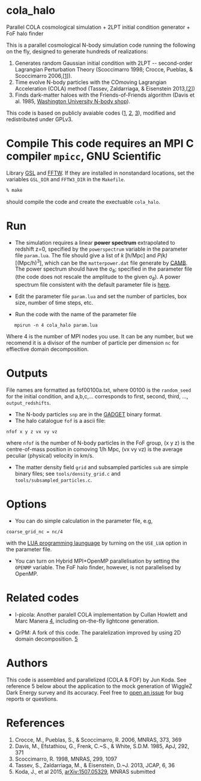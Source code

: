 cola_halo
=========

Parallel COLA cosmological simulation + 2LPT initial condition
generator + FoF halo finder

This is a parallel cosmological N-body simulation code running the
following on the fly, designed to generate hundreds of realizations:

1. Generates random Gaussian initial condition with 2LPT --
second-order Lagrangian Perturbation Theory (Scoccimarro 1998; Crocce,
Pueblas, & Scoccimarro 2006,[[1]]).
2. Time evolve N-body particles with the COmoving Lagrangian
Acceleration (COLA) method (Tassev, Zaldarriaga, & Eisenstein
2013,[[2]])
3. Finds dark-matter haloes with the Friends-of-Friends algorithm
(Davis et al. 1985, [Washington University N-body shop][3]).


This code is based on publicly avaiable codes ([1], [2], [3]),
modified and redistributed under GPLv3.

# Compile This code requires an MPI C compiler `mpicc`, GNU Scientific
Library [GSL](https://www.gnu.org/software/gsl/) and
[FFTW](http://www.fftw.org/). If they are installed in nonstandard
locations, set the variables `GSL_DIR` and `FFTW3_DIR` in the
`Makefile`.

```bash
% make
```

should compile the code and create the exectuable `cola_halo`.

# Run


- The simulation requires a linear **power spectrum** extrapolated to
  redshift z=0, specified by the `powerspectrum` variable in the
  parameter file `param.lua`. The file should give a list of *k*
  [h/Mpc] and *P(k)* [(Mpc/h)<sup>3</sup>], which can be the
  `matterpower.dat` file generate by [CAMB](http://camb.info/). The
  power spectrum should have the &sigma;<sub>8</sub>; specified in the
  parameter file (the code does not rescale the amplitude to the given
  &sigma;<sub>8</sub>). A power spectrum file consistent with the
  default parameter file is
  [here](http://www13273u.sakura.ne.jp/wizcola/camb0_matterpower.dat).

- Edit the parameter file `param.lua` and set the number of particles,
  box size, number of time steps, etc.

- Run the code with the name of the parameter file

```
   mpirun -n 4 cola_halo param.lua
```
Where 4 is the number of MPI nodes you use. It can be any number, but
we recomend it is a divisor of the number of particle per dimension
`nc` for effiective domain decomposition.

# Outputs

File names are formatted as fof00100a.txt, where 00100 is the
`random_seed` for the initial condition, and a,b,c,... corresponds to
first, second, third, ..., `output_redshifts`.

- The N-body particles `snp` are in the
  [GADGET](http://www.mpa-garching.mpg.de/gadget/) binary format.
- The halo catalogue `fof` is a ascii file:

```
nfof x y z vx vy vz
```

where `nfof` is the number of N-body particles in the FoF group, (x y
z) is the centre-of-mass position in comoving 1/h Mpc, (vx vy vz) is
the average peculiar (physical) velocity in km/s.

- The matter density field `grid` and subsampled particles `sub` are
  simple binary files; see `tools/density_grid.c` and
  `tools/subsampled_particles.c`.

# Options

- You can do simple calculation in the parameter file, e.g,

```
coarse_grid_nc = nc/4
```

with the [LUA programming launguage](http://www.lua.org/) by turning
on the `USE_LUA` option in the parameter file.

- You can turn on Hybrid MPI+OpenMP parallelisation by setting the
  `OPENMP` variable. The FoF halo finder, however, is not parallelised
  by OpenMP.

# Related codes

- l-picola: Another paralell COLA implementation by Cullan Howlett and
  Marc Manera [4], including on-the-fly lightcone generation.

- QrPM: A fork of this code. The paralelization improved by using 2D
  domain decomposition. [5]


# Authors

This code is assembled and parallelized (COLA & FOF) by Jun Koda. See
reference 5 below about the application to the mock generation of
WiggleZ Dark Energy survey and its accuracy. Feel free to [open an
issue](https://github.com/junkoda/cola_halo/issues) for bug reports or
questions.

# References 
1. Crocce, M., Pueblas, S., & Scoccimarro, R. 2006, MNRAS, 373, 369
2. Davis, M., Efstathiou, G., Frenk, C.~S., & White, S.D.M. 1985, ApJ, 292, 371 
3. Scoccimarro, R. 1998, MNRAS, 299, 1097
4. Tassev, S., Zaldarriaga, M., & Eisenstein, D.~J. 2013, JCAP, 6, 36 
5. Koda, J., et al 2015, [arXiv:1507.05329](http://arxiv.org/abs/1507.05329), MNRAS submitted

[1]: http://cosmo.nyu.edu/roman/2LPT/
[2]: https://bitbucket.org/tassev/colacode/
[3]: http://www-hpcc.astro.washington.edu/tools/fof.html
[4]: https://github.com/CullanHowlett/l-picola
[5]: https://github.com/rainwoodman/QrPM
